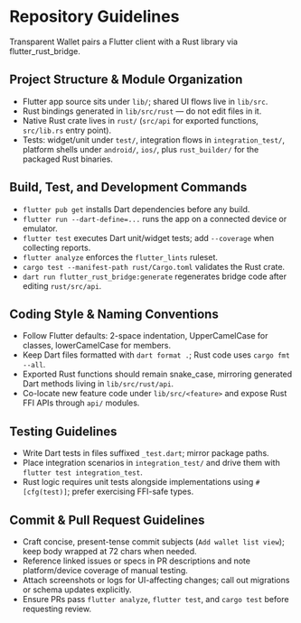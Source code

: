 # Repository Guidelines

Transparent Wallet pairs a Flutter client with a Rust library via flutter_rust_bridge.

## Project Structure & Module Organization
- Flutter app source sits under `lib/`; shared UI flows live in `lib/src`.
- Rust bindings generated in `lib/src/rust` — do not edit files in it.
- Native Rust crate lives in `rust/` (`src/api` for exported functions, `src/lib.rs` entry point).
- Tests: widget/unit under `test/`, integration flows in `integration_test/`, platform shells under `android/`, `ios/`, plus `rust_builder/` for the packaged Rust binaries.

## Build, Test, and Development Commands
- `flutter pub get` installs Dart dependencies before any build.
- `flutter run --dart-define=...` runs the app on a connected device or emulator.
- `flutter test` executes Dart unit/widget tests; add `--coverage` when collecting reports.
- `flutter analyze` enforces the `flutter_lints` ruleset.
- `cargo test --manifest-path rust/Cargo.toml` validates the Rust crate.
- `dart run flutter_rust_bridge:generate` regenerates bridge code after editing `rust/src/api`.

## Coding Style & Naming Conventions
- Follow Flutter defaults: 2-space indentation, UpperCamelCase for classes, lowerCamelCase for members.
- Keep Dart files formatted with `dart format .`; Rust code uses `cargo fmt --all`.
- Exported Rust functions should remain snake_case, mirroring generated Dart methods living in `lib/src/rust/api`.
- Co-locate new feature code under `lib/src/<feature>` and expose Rust FFI APIs through `api/` modules.

## Testing Guidelines
- Write Dart tests in files suffixed `_test.dart`; mirror package paths.
- Place integration scenarios in `integration_test/` and drive them with `flutter test integration_test`.
- Rust logic requires unit tests alongside implementations using `#[cfg(test)]`; prefer exercising FFI-safe types.

## Commit & Pull Request Guidelines
- Craft concise, present-tense commit subjects (`Add wallet list view`); keep body wrapped at 72 chars when needed.
- Reference linked issues or specs in PR descriptions and note platform/device coverage of manual testing.
- Attach screenshots or logs for UI-affecting changes; call out migrations or schema updates explicitly.
- Ensure PRs pass `flutter analyze`, `flutter test`, and `cargo test` before requesting review.
